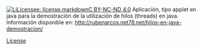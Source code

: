  [![LiLicensee: license.markdownC BY-NC-ND 4.0](https://licensebuttons.net/l/by-nc-nd/4.0/80x15.png)](https://creativecommons.org/licenses/by-nc-nd/4.0/)
 Aplicación, tipo applet en java para la demostración de la utilización de hilos (threads) en java. 
 Información disponible en: http://rubenarcos.net78.net/hilos-en-java-demostracion/
 
 [License](#license.markdown)